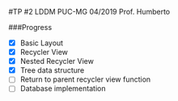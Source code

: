 #TP #2 LDDM
PUC-MG 04/2019
Prof. Humberto

###Progress
- [x] Basic Layout
- [x] Recycler View
- [x] Nested Recycler View
- [x] Tree data structure
- [ ] Return to parent recycler view function
- [ ] Database implementation
